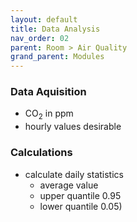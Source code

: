 ```yaml
---
layout: default
title: Data Analysis
nav_order: 02
parent: Room > Air Quality
grand_parent: Modules
---
```


### Data Aquisition
- CO<sub>2</sub> in ppm
- hourly values desirable

### Calculations
- calculate daily statistics
  - average value
  - upper quantile 0.95
  - lower quantile 0.05)
